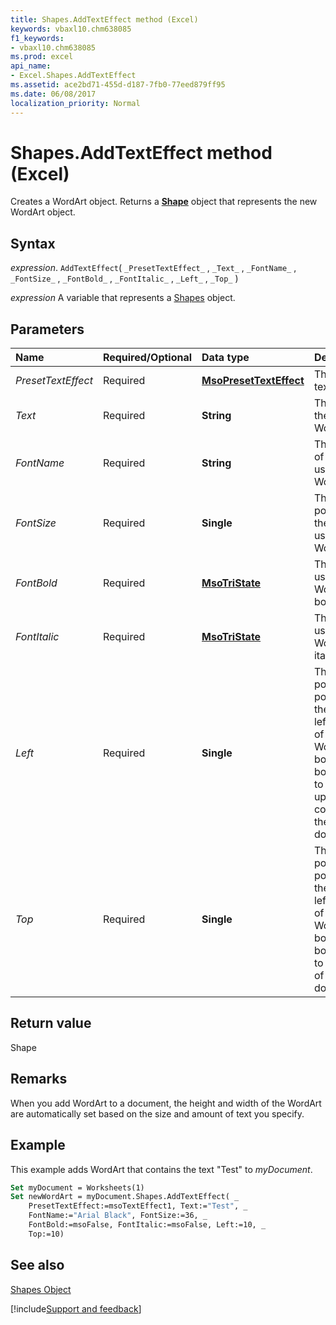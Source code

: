 ```yaml
---
title: Shapes.AddTextEffect method (Excel)
keywords: vbaxl10.chm638085
f1_keywords:
- vbaxl10.chm638085
ms.prod: excel
api_name:
- Excel.Shapes.AddTextEffect
ms.assetid: ace2bd71-455d-d187-7fb0-77eed879ff95
ms.date: 06/08/2017
localization_priority: Normal
---
```



# Shapes.AddTextEffect method (Excel)

Creates a WordArt object. Returns a  **[Shape](Excel.Shape.md)** object that represents the new WordArt object.


## Syntax

_expression_. `AddTextEffect`( `_PresetTextEffect_` , `_Text_` , `_FontName_` , `_FontSize_` , `_FontBold_` , `_FontItalic_` , `_Left_` , `_Top_` )

_expression_ A variable that represents a [Shapes](Excel.Shapes.md) object.


## Parameters



|Name|Required/Optional|Data type|Description|
|:-----|:-----|:-----|:-----|
| _PresetTextEffect_|Required| **[MsoPresetTextEffect](Office.MsoPresetTextEffect.md)**|The preset text effect.|
| _Text_|Required| **String**|The text in the WordArt.|
| _FontName_|Required| **String**|The name of the font used in the WordArt.|
| _FontSize_|Required| **Single**|The size (in points) of the font used in the WordArt.|
| _FontBold_|Required| **[MsoTriState](Office.MsoTriState.md)**|The font used in the WordArt to bold.|
| _FontItalic_|Required| **[MsoTriState](Office.MsoTriState.md)**|The font used in the WordArt to italic.|
| _Left_|Required| **Single**|The position (in points) of the upper-left corner of the WordArt's bounding box relative to the upper-left corner of the document.|
| _Top_|Required| **Single**|The position (in points) of the upper-left corner of the WordArt's bounding box relative to the top of the document.|

## Return value

Shape


## Remarks

When you add WordArt to a document, the height and width of the WordArt are automatically set based on the size and amount of text you specify.


## Example

This example adds WordArt that contains the text "Test" to _myDocument_.


```vb
Set myDocument = Worksheets(1) 
Set newWordArt = myDocument.Shapes.AddTextEffect( _ 
    PresetTextEffect:=msoTextEffect1, Text:="Test", _ 
    FontName:="Arial Black", FontSize:=36, _ 
    FontBold:=msoFalse, FontItalic:=msoFalse, Left:=10, _ 
    Top:=10)
```


## See also


[Shapes Object](Excel.Shapes.md)

[!include[Support and feedback](~/includes/feedback-boilerplate.md)]